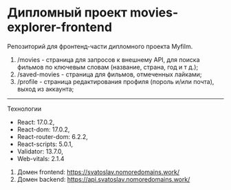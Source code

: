 # Дипломный проект movies-explorer-frontend
Репозиторий для фронтенд-части дипломного проекта Myfilm.

1. /movies - страница для запросов к внешнему API, для поиска фильмов по ключевым словам (название, страна, год и т д.);
2. /saved-movies - страница для фильмов, отмеченных лайками;
3. /profile - страница редактирования профиля (пороль и/или почта), выход из аккаунта;
--------------------------------------------------
Технологии
- React: 17.0.2,
- React-dom: 17.0.2,
- React-router-dom: 6.2.2,
- React-scripts: 5.0.1,
- Validator: 13.7.0,
- Web-vitals: 2.1.4

1. Домен frontend: https://svatoslav.nomoredomains.work/ 
2. Домен backend: https://api.svatoslav.nomoredomains.work/
